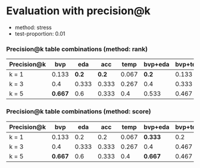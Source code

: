 # Evaluation with precision@k
* method: stress
* test-proportion: 0.01
### Precision@k table combinations (method: rank)
| Precision@k | bvp | eda | acc | temp | bvp+eda | bvp+temp | bvp+acc | eda+acc | eda+temp | acc+temp | bvp+eda+acc | bvp+eda+temp | bvp+acc+temp | eda+acc+temp | bvp+eda+acc+temp | 
|---|---|---|---|---|---|---|---|---|---|---|---|---|---|---|---|
| k = 1 | 0.133 | **0.2** | **0.2** | 0.067 | **0.2** | 0.133 | **0.2** | **0.2** | 0.133 | 0.133 | **0.2** | 0.133 | 0.133 | 0.133 | **0.2** | 
| k = 3 | 0.4 | 0.333 | 0.333 | 0.267 | 0.4 | 0.333 | 0.267 | 0.333 | 0.333 | 0.267 | 0.4 | **0.533** | 0.333 | 0.267 | 0.267 | 
| k = 5 | **0.667** | 0.6 | 0.333 | 0.4 | 0.533 | 0.467 | 0.467 | 0.333 | 0.4 | 0.333 | 0.533 | **0.667** | 0.467 | 0.4 | 0.467 | 

### Precision@k table combinations (method: score)
| Precision@k | bvp | eda | acc | temp | bvp+eda | bvp+temp | bvp+acc | eda+acc | eda+temp | acc+temp | bvp+eda+acc | bvp+eda+temp | bvp+acc+temp | eda+acc+temp | bvp+eda+acc+temp | 
|---|---|---|---|---|---|---|---|---|---|---|---|---|---|---|---|
| k = 1 | 0.133 | 0.2 | 0.2 | 0.067 | **0.333** | 0.2 | 0.267 | 0.267 | 0.133 | 0.067 | 0.267 | 0.133 | 0.133 | 0.133 | 0.133 | 
| k = 3 | 0.4 | 0.333 | 0.333 | 0.267 | 0.4 | 0.467 | 0.333 | 0.333 | 0.267 | 0.2 | 0.333 | **0.533** | 0.4 | 0.267 | 0.467 | 
| k = 5 | **0.667** | 0.6 | 0.333 | 0.4 | **0.667** | 0.467 | 0.467 | 0.533 | 0.467 | 0.4 | 0.6 | 0.6 | 0.467 | 0.4 | 0.6 | 

